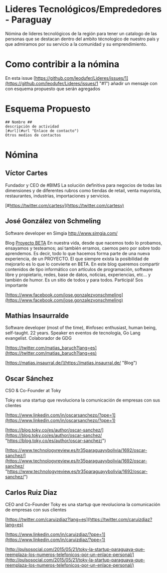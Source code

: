 # Lideres Tecnológicos/Emprededores - Paraguay #
Nómina de lideres tecnológicos de la región para tener un catalogo de las personas que se destacan dentro del ambito técnologico de nuestro país y que admiramos por su servicio a la comunidad y su emprendimiento.

# Como contribir a la nómina #
En esta issue [https://github.com/leodufer/Lideres/issues/1](https://github.com/leodufer/Lideres/issues/1 "#1") añadir un mensaje con con esquema propuesto que serán agregados

# Esquema Propuesto #
    ## Nombre ##
	descripción de actividad
	[#url](#url "Enlace de contacto")
    Otros medios de contactos
# Nómina
## Víctor Cartes ##
Fundador y CEO de #BIMS La solución definitiva para negocios de todas las dimensiones y de diferentes rubros como tiendas de retail, venta mayorista, restaurantes, industrias, importaciones y servicios.

[#https://twitter.com/cartesv](https://twitter.com/cartesv)

## José González von Schmeling ##
Software developer en Simgia http://www.simgia.com/

Blog [Proyecto BETA](http://proyectosbeta.net/ "Proyecto BETA") En nuestra vida, desde que nacemos todo lo probamos, ensayamos y testeamos; así también erramos, caemos pero por sobre todo aprendemos. Es decir, todo lo que hacemos forma parte de una nueva experiencia, de un PROYECTO. El que siempre exista la posibilidad de mejorarlo es lo que lo convierte en BETA. En este blog queremos compartir contenidos de tipo informático con artículos de programación, software libre y propietario, redes, base de datos, noticias, experiencias, etc… y también de humor. Es un sitio de todos y para todos. Participá! Sos importante

[https://www.facebook.com/jose.gonzalezvonschmeling](https://www.facebook.com/jose.gonzalezvonschmeling)

## Mathias Insaurralde ##
Software developer (most of the time), #infosec enthusiast, human being, self-taught. 22 years. Speaker en eventos de tecnología, Go Lang evangelist. Colaborador de GDG

[https://twitter.com/matias_baruch?lang=es](https://twitter.com/matias_baruch?lang=es)

[https://matias.insaurral.de/](https://matias.insaurral.de/ "Blog")

## Oscar Sánchez ##
CSO & Co-Founder at Toky

Toky es una startup que revoluciona la comunicación de empresas con sus clientes

[https://www.linkedin.com/in/oscarsanchezo/?ppe=1](https://www.linkedin.com/in/oscarsanchezo/?ppe=1)

[https://blog.toky.co/es/author/oscar-sanchez/](https://blog.toky.co/es/author/oscar-sanchez/ "https://blog.toky.co/es/author/oscar-sanchez/")

[https://www.technologyreview.es/tr35paraguayybolivia/1692/oscar-sanchez/](https://www.technologyreview.es/tr35paraguayybolivia/1692/oscar-sanchez/ "https://www.technologyreview.es/tr35paraguayybolivia/1692/oscar-sanchez/")


## Carlos Ruiz Diaz  ##
CEO and Co-Founder
Toky es una startup que revoluciona la comunicación de empresas con sus clientes

[https://twitter.com/caruizdiaz?lang=es](https://twitter.com/caruizdiaz?lang=es)

[https://www.linkedin.com/in/caruizdiaz/?ppe=1](https://www.linkedin.com/in/caruizdiaz/?ppe=1)

[http://pulsosocial.com/2015/05/21/toky-la-startup-paraguaya-que-reemplaza-los-numeros-telefonicos-por-un-enlace-personal/](http://pulsosocial.com/2015/05/21/toky-la-startup-paraguaya-que-reemplaza-los-numeros-telefonicos-por-un-enlace-personal/)
